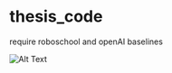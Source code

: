 # thesis_code

require roboschool and openAI baselines

![Alt Text](https://pic4.zhimg.com/50/v2-9863c55797fb59efc14e6239e400eb6d_hd.gif)
